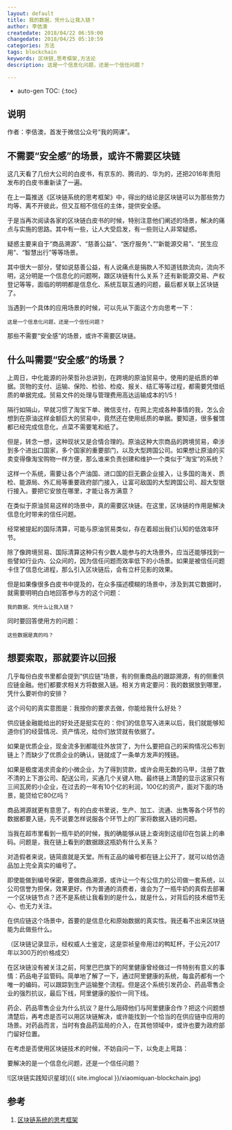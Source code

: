 ```yaml
---
layout: default
title: 我的数据，凭什么让我入链？
author: 李佶澳
createdate: 2018/04/22 06:59:00
changedate: 2018/04/25 05:10:59
categories: 方法
tags: blockchain
keywords: 区块链,思考框架,方法论
description: 这是一个信息化问题，还是一个信任问题？

---
```


* auto-gen TOC:
{:toc}

## 说明

作者：李佶澳，首发于微信公众号“我的网课”。

## 不需要“安全感”的场景，或许不需要区块链

这几天看了几份大公司的白皮书，有京东的、腾讯的、华为的，还把2016年贵阳发布的白皮书重新读了一遍。


在上一篇推送《区块链系统的思考框架》中，得出的结论是区块链可以为那些势力均等、离不开彼此，但又互相不信任的主体，提供安全感。


于是当再次阅读各家的区块链白皮书的时候，特别注意他们阐述的场景，解决的痛点与实施的思路。其中有一些，让人大受启发，有一些则让人非常疑惑。


疑惑主要来自于“商品溯源”、“慈善公益”、“医疗服务“、”“新能源交易”、“民生应用”、“智慧出行”等等场景。


其中很大一部分，譬如说慈善公益，有人说痛点是捐款人不知道钱款流向，流向不明，这分明是一个信息化的问题啊，跟区块链有什么关系？还有新能源交易、产权登记等等，面临的明明都是信息化、系统互联互通的问题，最后都关联上区块链了。


当遇到一个具体的应用场景的时候，可以先从下面这个方向思考一下：



    这是一个信息化问题，还是一个信任问题？



那些不需要“安全感”的场景，或许不需要区块链。


## 什么叫需要“安全感”的场景？


上周日，中化能源的孙荣哲孙总讲到，在跨境的原油贸易中，使用的是纸质的单据。货物的支付、运输、保险、检验、检疫、报关、结汇等等过程，都需要凭借纸质的单据完成。贸易文件的处理与管理费用高达运输成本的1/5！


隔行如隔山，早就习惯了淘宝下单、微信支付，在网上完成各种事情的我，怎么会想到在原油这样金额巨大的贸易中，竟然还在使用纸质的单据。要知道，很多餐馆都已经完成信息化，点菜不需要笔和纸了。


但是，转念一想，这种现状又是合情合理的。原油这种大宗商品的跨境贸易，牵涉到多个进出口国家，多个国家的重要部门，以及大型跨国公司。如果想让原油的买卖变得像淘宝购物一样方便，那么谁来负责创建和维护一个类似于“淘宝”的系统？


这样一个系统，需要让各个产油国、进口国的巨无霸企业接入，让多国的海关、质检、能源局、外汇局等重要政府部门接入，让富可敌国的大型跨国公司、超大型银行接入。要把它安放在哪里，才能让各方满意？


在类似于原油贸易这样的场景中，真的需要区块链。在这里，区块链的作用是解决信息化时带来的信任问题。


经常被提起的国际清算，可能与原油贸易类似，存在着超出我们认知的低效率环节。


除了像跨境贸易、国际清算这种只有少数人能参与的大场景外，应当还能够找到一些譬如行业内、公众间的，因为信任问题而效率低下的小场景。如果是被信任问题卡住了信息化进程，那么引入区块链后，会有立杆见影的效果。


但是如果像很多白皮书中提及的，在众多描述模糊的场景中，涉及到其它数据时，就需要明明白白地回答参与方的这个问题：



    我的数据，凭什么让我入链？



同时要回答使用方的问题：



    这些数据是真的吗？



## 想要索取，那就要许以回报


几乎每份白皮书里都会提到“供应链”场景，有的侧重商品的跟踪溯源，有的侧重供应链金融。他们都要求相关方将数据入链。相关方肯定要问：我的数据放到哪里，凭什么要听你的安排？


这个问句的真实意图是：我按你的要求去做，你能给我什么好处？


供应链金融能给出的好处还是挺实在的：你们的信息写入进来以后，我们就能够知道你们的经营情况、资产情况，给你们放贷就有依据了。


如果是优质企业，现金流多到都能往外放贷了，为什么要把自己的采购情况公布到链上？而缺少了优质企业的确认，链就成了一条单方发声的残链。


如果是极度渴求资金的小微企业，为了得到贷款，或许会用无数的马甲，注册了数不清的上下游公司、配送公司，买通几个关键人物。最终链上清楚的显示这家只有三间瓦房的小企业，在过去的一年有10个亿的利润，100亿的资产，面对下面的场景，能贷给它80亿吗？





商品溯源就更有意思了。有的白皮书里说，生产、加工、流通、出售等各个环节的数据都要入链，先不说要怎样说服各个环节上的厂家将数据入链的问题。


当我在超市里看到一瓶牛奶的时候，我的确能够从链上查询到这组印在包装上的串码。问题是，我在链上看到的数据跟这瓶奶有什么关系？


对造假者来说，链简直就是天堂。所有正品的编号都在链上公开了，就可以给仿造品加上完全真实的编号了。


即使能做到编号保密，要做商品溯源，或许让一个有公信力的公司做一套系统，以公司信誉为担保，效果更好。作为普通的消费者，谁会为了一瓶牛奶的真假去部署一个区块链节点？还不是系统让我看到的是什么，就是什么，对背后的技术细节无心、也无力关注。


在供应链这个场景中，首要的是信息化和原始数据的真实性。我还看不出来区块链能为此做些什么。




（区块链记录显示，经权威人士鉴定，这是崇祯皇帝用过的鸭缸杯，于公元2017年以300万的价格成交）


在区块链没有被关注之前，阿里巴巴旗下的阿里健康曾经做过一件特别有意义的事情：药品电子监管码。简单地了解了一下，通过阿里健康的系统，每盒药都有一个唯一的编码，可以跟踪到生产运输整个流程。但是这个系统引发药企、药品零售企业的强烈抗议，最后下线，阿里健康的股价一同下线。


药企、药品零售企业为什么抗议？是什么阻碍他们与阿里健康合作？把这个问题想清楚后，再考虑是否可以用区块链解决，或许能找到一个恰当的在供应链中应用的场景。对药品而言，当时有食品药监局的介入，在其他领域中，或许也要为政府部门留好位置。


在考虑是否使用区块链技术的时候，不妨自问一下，以免走上弯路： 


要解决的是一个信息化问题，还是一个信任问题？ 


![区块链实践知识星球]({{ site.imglocal }}/xiaomiquan-blockchain.jpg)


## 参考

1. [区块链系统的思考框架][1]

[1]: https://mp.weixin.qq.com/s?__biz=MzUzNTI3NjkwMw==&mid=2247483780&idx=1&sn=2609d50039c72f83b9f6371fc7b6ab13&chksm=fa86bd8ccdf1349a95d2a511eacbb683486ca2680c513448c93681fd6d7886c803196e8df0ef#rd  "区块链系统的思考框架" 
